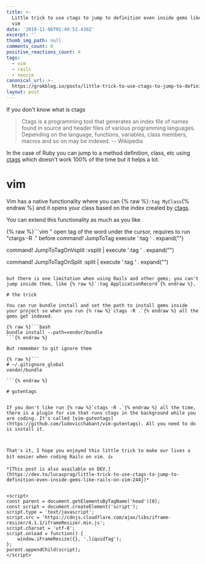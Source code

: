 ```yaml
---
title: >-
  Little trick to use ctags to jump to definition even inside gems like Rails on
  vim
date: '2019-11-06T01:40:52.436Z'
excerpt: ''
thumb_img_path: null
comments_count: 0
positive_reactions_count: 4
tags:
  - vim
  - rails
  - neovim
canonical_url: >-
  https://grokblog.io/posts/little-trick-to-use-ctags-to-jump-to-definition-even-inside-gems-like-rails-on-vim-244j/
layout: post
---
```

If you don't know what is ctags

> Ctags is a programming tool that generates an index file of names found in source and header files of various programming languages. Depending on the language, functions, variables, class members, macros and so on may be indexed. -- Wikipedia

In the case of Ruby you can jump to a method definition, class, etc using  [ctags](http://ctags.sourceforge.net/) which doesn't work 100% of the time but it helps a lot.

# vim

Vim has a native functionality where you can {% raw %}`:tag MyClass`{% endraw %} and it opens your class based on the index created by [ctags](http://ctags.sourceforge.net/).

You can extend this functionality as much as you like

{% raw %}```vim
" open tag of the word under the cursor, requires to run "ctargs -R ." before
command! JumpToTag execute ':tag ' . expand("<cword>")

command! JumpToTagOnVsplit :vsplit
      \| execute ':tag ' . expand("<cword>")

command! JumpToTagOnSplit :split
      \| execute ':tag ' . expand("<cword>")

```{% endraw %}

but there is one limitation when using Rails and other gems; you can't jump inside them, like {% raw %}`:tag ApplicationRecord`{% endraw %}.

# the trick

You can run bundle install and set the path to install gems inside your project so when you run {% raw %}`ctags -R .`{% endraw %} all the gems get indexed.

{% raw %}```bash
bundle install --path=vendor/bundle
```{% endraw %}

But remember to git ignore them

{% raw %}```
# ~/.gitignore_global
vendor/bundle

```{% endraw %}

# gutentags


If you don't like run {% raw %}`ctags -R .`{% endraw %} all the time, there is a plugin for vim that runs ctags in the background while you are coding. It's called [vim-gutentags](https://github.com/ludovicchabant/vim-gutentags). All you need to do is install it.



That's it, I hope you enjoyed this little trick to make our lives a bit easier when coding Rails on vim. 👍

*[This post is also available on DEV.](https://dev.to/lucasprag/little-trick-to-use-ctags-to-jump-to-definition-even-inside-gems-like-rails-on-vim-244j)*


<script>
const parent = document.getElementsByTagName('head')[0];
const script = document.createElement('script');
script.type = 'text/javascript';
script.src = 'https://cdnjs.cloudflare.com/ajax/libs/iframe-resizer/4.1.1/iframeResizer.min.js';
script.charset = 'utf-8';
script.onload = function() {
    window.iFrameResize({}, '.liquidTag');
};
parent.appendChild(script);
</script>    
